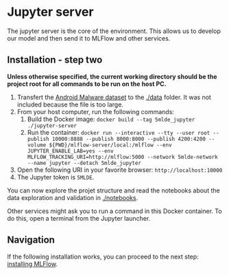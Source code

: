 # Jupyter server
The jupyter server is the core of the environment. This allows us to develop our model and then send it to MLFlow and other services.

## Installation - step two
__Unless otherwise specified, the current working directory should be the project root for all commands to be run on the host PC.__

1. Transfert the [Android Malware dataset](https://www.kaggle.com/datasets/subhajournal/android-malware-detection) to the [./data](https://github.com/EmpireDemocratiqueDuPoulpe/Cours-IA/tree/main/5MLDE/Project/jupyter-server/data) folder. It was not included because the file is too large.
2. From your host computer, run the following commands:
   1. Build the Docker image: `docker build --tag 5mlde_jupyter ./jupyter-server`
   2. Run the container: `docker run --interactive --tty --user root --publish 10000:8888 --publish 8000:8000 --publish 4200:4200 --volume ${PWD}/mlflow-server/local:/mlflow --env JUPYTER_ENABLE_LAB=yes --env MLFLOW_TRACKING_URI=http://mlflow:5000 --network 5mlde-network --name jupyter --detach 5mlde_jupyter`
3. Open the following URI in your favorite browser: `http://localhost:10000`
4. The Jupyter token is `5MLDE`.

You can now explore the projet structure and read the notebooks about the data exploration and validation in [./notebooks](https://github.com/EmpireDemocratiqueDuPoulpe/Cours-IA/tree/main/5MLDE/Project/jupyter-server/notebooks).

Other services might ask you to run a command in this Docker container. To do this, open a terminal from the Jupyter launcher.

## Navigation
If the following installation works, you can proceed to the next step: [installing MLFlow](https://github.com/EmpireDemocratiqueDuPoulpe/Cours-IA/tree/main/5MLDE/Project/mlflow-server).